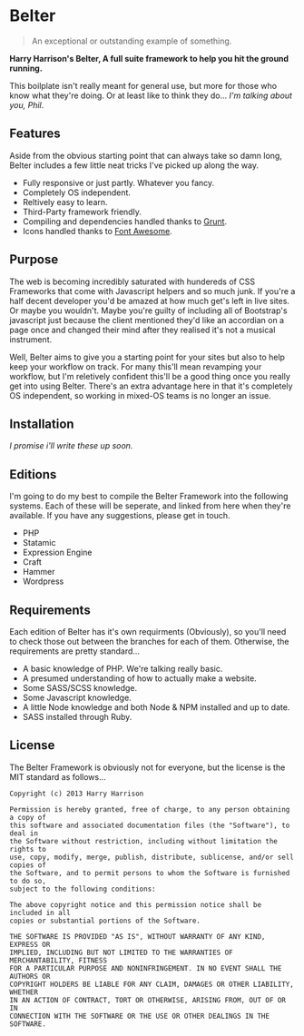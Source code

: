 
# Belter
> An exceptional or outstanding example of something.

__Harry Harrison's Belter, A full suite framework to help you hit the ground running.__

This boilplate isn't really meant for general use, but more for those who know what they're doing. Or at least like to think they do... _I'm talking about you, Phil_.

## Features
Aside from the obvious starting point that can always take so damn long, Belter includes a few little neat tricks I've picked up along the way.

- Fully responsive or just partly. Whatever you fancy.
- Completely OS independent.
- Reltively easy to learn.
- Third-Party framework friendly.
- Compiling and dependencies handled thanks to [Grunt](http://gruntjs.com/).
- Icons handled thanks to [Font Awesome](http://fontawesome.io/).

## Purpose
The web is becoming incredibly saturated with hundereds of CSS Frameworks that come with Javascript helpers and so much junk. If you're a half decent developer you'd be amazed at how much get's left in live sites. Or maybe you wouldn't. Maybe you're guilty of including all of Bootstrap's javascript just because the client mentioned they'd like an accordian on a page once and changed their mind after they realised it's not a musical instrument.

Well, Belter aims to give you a starting point for your sites but also to help keep your workflow on track. For many this'll mean revamping your workflow, but I'm reletively confident this'll be a good thing once you really get into using Belter. There's an extra advantage here in that it's completely OS independent, so working in mixed-OS teams is no longer an issue.

## Installation
_I promise i'll write these up soon._

## Editions
I'm going to do my best to compile the Belter Framework into the following systems. Each of these will be seperate, and linked from here when they're available. If you have any suggestions, please get in touch.

- PHP
- Statamic
- Expression Engine
- Craft
- Hammer
- Wordpress

## Requirements
Each edition of Belter has it's own requirments (Obviously), so you'll need to check those out between the branches for each of them. Otherwise, the requirements are pretty standard...

- A basic knowledge of PHP. We're talking really basic.
- A presumed understanding of how to actually make a website.
- Some SASS/SCSS knowledge.
- Some Javascript knowledge.
- A little Node knowledge and both Node & NPM installed and up to date.
- SASS installed through Ruby.

## License
The Belter Framework is obviously not for everyone, but the license is the MIT standard as follows...

    Copyright (c) 2013 Harry Harrison

    Permission is hereby granted, free of charge, to any person obtaining a copy of
    this software and associated documentation files (the "Software"), to deal in
    the Software without restriction, including without limitation the rights to
    use, copy, modify, merge, publish, distribute, sublicense, and/or sell copies of
    the Software, and to permit persons to whom the Software is furnished to do so,
    subject to the following conditions:

    The above copyright notice and this permission notice shall be included in all
    copies or substantial portions of the Software.

    THE SOFTWARE IS PROVIDED "AS IS", WITHOUT WARRANTY OF ANY KIND, EXPRESS OR
    IMPLIED, INCLUDING BUT NOT LIMITED TO THE WARRANTIES OF MERCHANTABILITY, FITNESS
    FOR A PARTICULAR PURPOSE AND NONINFRINGEMENT. IN NO EVENT SHALL THE AUTHORS OR
    COPYRIGHT HOLDERS BE LIABLE FOR ANY CLAIM, DAMAGES OR OTHER LIABILITY, WHETHER
    IN AN ACTION OF CONTRACT, TORT OR OTHERWISE, ARISING FROM, OUT OF OR IN
    CONNECTION WITH THE SOFTWARE OR THE USE OR OTHER DEALINGS IN THE SOFTWARE.